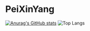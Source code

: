 # PeiXinYang
[![Anurag's GitHub stats](https://github-readme-stats.vercel.app/api?username=PeiXinYang-IST)](https://github.com/anuraghazra/github-readme-stats)
![Top Langs](https://github-readme-stats.vercel.app/api/top-langs/?username=PeiXinYang-IST&size_weight=0.5&count_weight=0.5)
